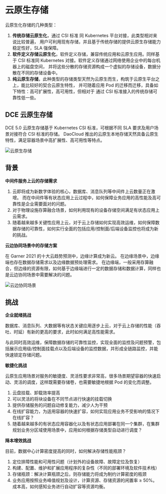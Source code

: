 # 云原生存储

云原生化存储的几种类型：

1. **传统存储云原生化**，通过 CSI 标准 同 Kubernetes 平台对接，此类型相对来说比较普遍，
   用户可利用现有存储，并且基于传统存储的提供云原生存储能力稳定性好，SLA 强保障。
2. **软件定义存储云原生化**，软件定义存储，兼容传统应用和云原生应用。同样基于 CSI 标准同
   Kubernetes 对接。软件定义存储通过网络使用企业中的每台机器上的磁盘空间，
   并将这些分散的存储资源构成一个虚拟的存储设备，数据分散在不同的存储设备中。
3. **纯云原生存储**，此种类型的存储类型天然为云原生而生，构筑于云原生平台之上，能比较好的契合云原生特性，
   并可随着应用 Pod 的迁移而迁移，具备如下特性：高可扩展性，高可用性，但相对于 通过 CSI 标准接入的传统存储可靠性低一些。

## DCE 云原生存储

DCE 5.0 云原生存储基于 Kubernetes CSI 标准，可根据不同 SLA 要求及用户场景对接符合 CSI 标准的存储。
DaoCloud 推出的云原生本地存储天然具备云原生特性，满足容器场景中高扩展性、高可用性等特点。

![云原生存储](https://docs.daocloud.io/daocloud-docs-images/docs/storage/images/nativestorage.jpg)

## 背景

**中间件服务上云的存储需求**

1. 云即将成为新数字体验的核心，数据库、消息队列等中间件上云数量正在激增。
   而在中间件等有状态应用上云过程中，如何保障业务应用的高性能及高可靠性是企业需要面对的问题。
2. 对于物理设施存算融合场景，如何利用现有的设备存储空间满足有状态应用上云需求。
3. 随着越来越多关键性应用上云，对于云上存储如何实现高效运维，如何保障数据存储的可靠性，如何实行全面的包括应用/控制面/后端设备监控也将成为新的挑战。

**云边协同场景中的存储方案**

在 Garner 2021 的十大云趋势预测中，边缘计算成为新云。
在边缘场景中，边缘端也存在数据存储需求以及边缘数据预处理需求。
在边缘端，一般采用存算融合，但边缘的资源有限，如何基于边缘端进行一定的数据存储和数据计算，同样也是云边协同场景中需要解决的问题。

![云边协同场景](https://docs.daocloud.io/daocloud-docs-images/docs/storage/images/storagescenario.png)

## 挑战

**企业就绪挑战**

数据库、消息队列、大数据等有状态关键应用逐步上云，对于云上存储的性能（吞吐、时延）有新的更高的要求，此时如何满足高性能需求。

与此同时高效运维，保障数据存储的可靠性监控，实现全面的监控及问题预警，包括展示应用级/控制面挂载点以及后端设备的监控数据，并形成全链路监控，并能快速锁定存储问题。

**敏捷化挑战**

云原生应用场景对服务的敏捷度、灵活性要求非常高，很多场景期望容器的快速启动、灵活的调度，这样既需要存储卷，也需要敏捷地根据 Pod 的变化而调整。

1. 云盘挂载、卸载效率提高
2. 可以灵活的将块设备在不同节点进行快速的挂载切换
3. 提供存储服务的问题自动修复能力，减少人为干预
4. 在线扩容能力，为适用容器的快速扩容，如何实现应用业务不受影响的情况下在线扩容？
5. 随着越来越多的有状态应用容器化以及有状态应用部署在同一个集群，在集群规划业务分区域使用场景中，应用如何根据存储类型自动进行调度？

**降本增效挑战**

目前，数据中心计算密度提高的同时，如何解决存储性能瓶颈？

1. 定位排障性能和可用性问题（计划外的设备故障、故障定位及恢复）
2. 构建、配置、维护和扩展应用程序的复杂性（不同的部署环境及软件技术栈）
3. 存储瓶颈：解决计算瓶颈之后，则存储能力将成为制约计算密度的瓶颈
4. 业务应用按照业务峰值规划及设计，计算资源、存储资源的闲置率 ≥ 50%。成本高，如何感知业务进行自动扩容等资源均衡。
